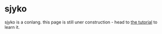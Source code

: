 # sjyko

sjyko is a conlang. this page is still uner construction - head to [the tutorial](/tutorial) to learn it.


